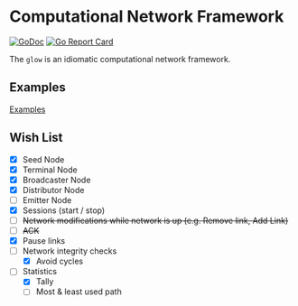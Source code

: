 # Computational Network Framework

[![GoDoc](https://pkg.go.dev/badge/github.com/lnashier/goarc)](https://pkg.go.dev/github.com/lnashier/glow)
[![Go Report Card](https://goreportcard.com/badge/github.com/lnashier/glow)](https://goreportcard.com/report/github.com/lnashier/goarc)

The `glow` is an idiomatic computational network framework.

## Examples

[Examples](examples/)

## Wish List

- [x] Seed Node
- [x] Terminal Node
- [x] Broadcaster Node
- [x] Distributor Node
- [ ] Emitter Node
- [x] Sessions (start / stop)
- [ ] ~~Network modifications while network is up (e.g. Remove link, Add Link)~~
- [ ] ~~ACK~~
- [x] Pause links
- [ ] Network integrity checks
  - [x] Avoid cycles
- [ ] Statistics
  - [x] Tally
  - [ ] Most & least used path
